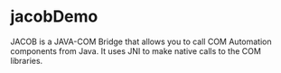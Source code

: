 # jacobDemo
JACOB is a JAVA-COM Bridge that allows you to call COM Automation components from Java. It uses JNI to make native calls to the COM libraries.
